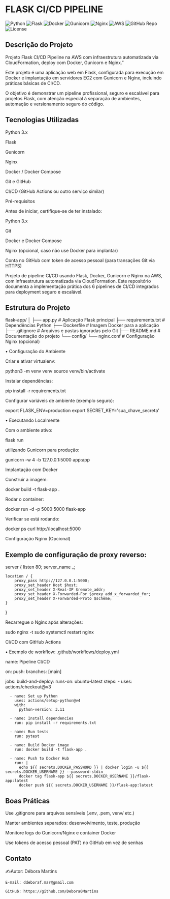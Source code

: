 # FLASK CI/CD PIPELINE
![Python](https://img.shields.io/badge/python-3.11-blue)
![Flask](https://img.shields.io/badge/flask-2.3-green)
![Docker](https://img.shields.io/badge/docker-latest-blue)
![Gunicorn](https://img.shields.io/badge/gunicorn-20.1.0-lightgrey)
![Nginx](https://img.shields.io/badge/nginx-1.28.0-brightgreen)
![AWS](https://img.shields.io/badge/AWS-CloudFormation-yellow)
![GitHub Repo](https://img.shields.io/badge/github-repository-blue)
![License](https://img.shields.io/badge/license-MIT-yellow)


## Descrição do Projeto ##

Projeto Flask CI/CD Pipeline na AWS com infraestrutura automatizada via CloudFormation, deploy com Docker, Gunicorn e Nginx.”

Este projeto é uma aplicação web em Flask, configurada para execução em Docker e implantação em servidores EC2 com Gunicorn e Nginx, incluindo práticas básicas de CI/CD.

O objetivo é demonstrar um pipeline profissional, seguro e escalável para projetos Flask, com atenção especial à separação de ambientes, automação e versionamento seguro do código.

## Tecnologias Utilizadas ##

Python 3.x

Flask

Gunicorn

Nginx

Docker / Docker Compose

Git e GitHub

CI/CD (GitHub Actions ou outro serviço similar)

Pré-requisitos

Antes de iniciar, certifique-se de ter instalado:

Python 3.x

Git

Docker e Docker Compose

Nginx (opcional, caso não use Docker para implantar)

Conta no GitHub com token de acesso pessoal (para transações Git via HTTPS)

Projeto de pipeline CI/CD usando Flask, Docker, Gunicorn e Nginx na AWS, com infraestrutura automatizada via CloudFormation. Este repositório documenta a implementação prática dos 6 pipelines de CI/CD integrados para deployment seguro e escalável.


## Estrutura do Projeto ##
flask-app/
│
├── app.py              # Aplicação Flask principal
├── requirements.txt    # Dependências Python
├── Dockerfile          # Imagem Docker para a aplicação
├── .gitignore          # Arquivos e pastas ignoradas pelo Git
├── README.md           # Documentação do projeto
└── config/
    └── nginx.conf      # Configuração Nginx (opcional)

• Configuração do Ambiente

  Criar e ativar virtualenv:

  python3 -m venv venv
  source venv/bin/activate


  Instalar dependências:

  pip install -r requirements.txt


  Configurar variáveis de ambiente (exemplo seguro):

  export FLASK_ENV=production
  export SECRET_KEY='sua_chave_secreta'


• Executando Localmente

  Com o ambiente ativo:

  flask run
  
  utilizando Gunicorn para produção:

  gunicorn -w 4 -b 127.0.0.1:5000 app:app

  Implantação com Docker

  Construir a imagem:

  docker build -t flask-app .


  Rodar o container:

  docker run -d -p 5000:5000 flask-app


  Verificar se está rodando:

  docker ps
  curl http://localhost:5000

  Configuração Nginx (Opcional)

## Exemplo de configuração de proxy reverso:

server {
    listen 80;
    server_name _;

    location / {
        proxy_pass http://127.0.0.1:5000;
        proxy_set_header Host $host;
        proxy_set_header X-Real-IP $remote_addr;
        proxy_set_header X-Forwarded-For $proxy_add_x_forwarded_for;
        proxy_set_header X-Forwarded-Proto $scheme;
    }
}


  Recarregue o Nginx após alterações:

  sudo nginx -t
  sudo systemctl restart nginx

  CI/CD com GitHub Actions

• Exemplo de workflow: .github/workflows/deploy.yml

name: Pipeline CI/CD

on:
  push:
    branches: [main]

jobs:
  build-and-deploy:
    runs-on: ubuntu-latest
    steps:
      - uses: actions/checkout@v3

      - name: Set up Python
        uses: actions/setup-python@v4
        with:
          python-version: 3.11

      - name: Install dependencies
        run: pip install -r requirements.txt

      - name: Run tests
        run: pytest

      - name: Build Docker image
        run: docker build -t flask-app .

      - name: Push to Docker Hub
        run: |
          echo ${{ secrets.DOCKER_PASSWORD }} | docker login -u ${{ secrets.DOCKER_USERNAME }} --password-stdin
          docker tag flask-app ${{ secrets.DOCKER_USERNAME }}/flask-app:latest
          docker push ${{ secrets.DOCKER_USERNAME }}/flask-app:latest



## Boas Práticas ##

Use .gitignore para arquivos sensíveis (.env, .pem, venv/ etc.)

Manter ambientes separados: desenvolvimento, teste, produção

Monitore logs do Gunicorn/Nginx e container Docker

Use tokens de acesso pessoal (PAT) no GitHub em vez de senhas

## Contato ##

  ✍️Autor: Débora Martins 

    E-mail: ddeboraf.mar@gmail.com

    GitHub: https://github.com/Debora0Martins
